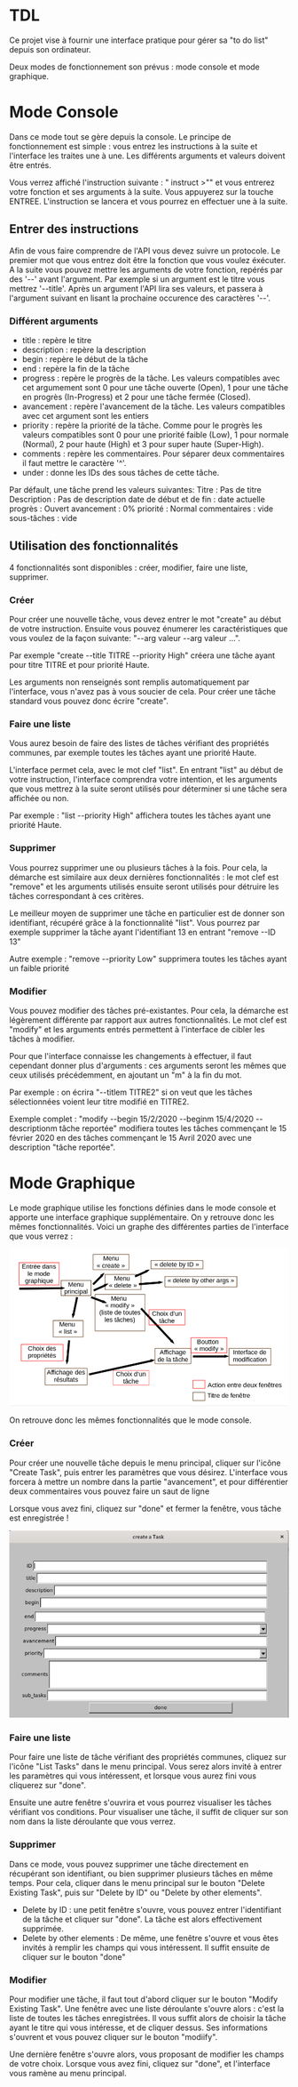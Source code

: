 # TDL

Ce projet vise à fournir une interface pratique pour gérer sa "to do list" depuis son ordinateur.

Deux modes de fonctionnement son prévus : mode console et mode graphique.

# Mode Console 

Dans ce mode tout se gère depuis la console. Le principe de fonctionnement est simple : vous entrez les instructions à la suite et l'interface les traites une à une. Les différents arguments et valeurs doivent être entrés.

Vous verrez affiché l'instruction suivante : " instruct >"" et vous entrerez votre fonction et ses arguments à la suite. Vous appuyerez sur la touche ENTREE. L'instruction se lancera et vous pourrez en effectuer une à la suite. 

## Entrer des instructions

Afin de vous faire comprendre de l'API vous devez suivre un protocole. Le premier mot que vous entrez doit être la fonction que vous voulez éxécuter. A la suite vous pouvez mettre les arguments de votre fonction, repérés par des '--' avant l'argument. Par exemple si un argument est le titre vous mettrez '--title'. Après un argument l'API lira ses valeurs, et passera à l'argument suivant en lisant la prochaine occurence des caractères '--'. 

### Différent arguments

- title : repère le titre
- description : repère la description
- begin : repère le début de la tâche
- end : repère la fin de la tâche
- progress : repère le progrès de la tâche. Les valeurs compatibles avec cet argumement sont 0 pour une tâche ouverte (Open), 1 pour une tâche en progrès (In-Progress) et 2 pour une tâche fermée (Closed).
- avancement : repère l'avancement de la tâche. Les valeurs compatibles avec cet argument sont les entiers
- priority : repère la priorité de la tâche. Comme pour le progrès les valeurs compatibles sont 0 pour une priorité faible (Low), 1 pour normale (Normal), 2 pour haute (High) et 3 pour super haute (Super-High).
- comments : repère les commentaires. Pour séparer deux commentaires il faut mettre le caractère '^'.
- under : donne les IDs des sous tâches de cette tâche.

Par défault, une tâche prend les valeurs suivantes: 
Titre : Pas de titre
Description : Pas de description
date de début et de fin : date actuelle
progrès : Ouvert
avancement : 0%
priorité : Normal
commentaires : vide
sous-tâches : vide

## Utilisation des fonctionnalités

4 fonctionnalités sont disponibles : créer, modifier, faire une liste, supprimer.

### Créer

Pour créer une nouvelle tâche, vous devez entrer le mot "create" au début de votre instruction.
Ensuite vous pouvez énumerer les caractéristiques que vous voulez de la façon suivante:
 "--arg valeur --arg valeur ...". 
 
 Par exemple "create --title TITRE --priority High" créera une tâche ayant pour titre TITRE et pour priorité Haute.
 
 Les arguments non renseignés sont remplis automatiquement par l'interface, vous n'avez pas à vous soucier de cela.
Pour créer une tâche standard vous pouvez donc écrire "create".

### Faire une liste

Vous aurez besoin de faire des listes de tâches vérifiant des propriétés communes, par exemple toutes les tâches ayant une priorité Haute.

L'interface permet cela, avec le mot clef "list". En entrant "list" au début de votre instruction, l'interface comprendra votre intention, et les arguments que vous mettrez à la suite seront utilisés pour déterminer si une tâche sera affichée ou non.

Par exemple : "list --priority High" affichera toutes les tâches ayant une priorité Haute.

### Supprimer

Vous pourrez supprimer une ou plusieurs tâches à la fois. Pour cela, la démarche est similaire aux deux dernières fonctionnalités : le mot clef est "remove" et les arguments utilisés ensuite seront utilisés pour détruire les tâches correspondant à ces critères. 

Le meilleur moyen de supprimer une tâche en particulier est de donner son identifiant, récupéré grâce à la fonctionnalité "list". Vous pourrez par exemple supprimer la tâche ayant l'identifiant 13 en entrant "remove --ID 13"

Autre exemple : "remove --priority Low" supprimera toutes les tâches ayant un faible priorité

### Modifier

Vous pouvez modifier des tâches pré-existantes. Pour cela, la démarche est légèrement différente par rapport aux autres fonctionnalités. Le mot clef est "modify" et les arguments entrés permettent à l'interface de cibler les tâches à modifier.

Pour que l'interface connaisse les changements à effectuer, il faut cependant donner plus d'arguments : ces arguments seront les mêmes que ceux utilisés précédemment, en ajoutant un "m" à la fin du mot.

Par exemple : on écrira "--titlem TITRE2" si on veut que les tâches sélectionnées voient leur titre modifié en TITRE2.

Exemple complet : "modify --begin 15/2/2020 --beginm 15/4/2020 --descriptionm tâche reportée" modifiera toutes les tâches commençant le 15 février 2020 en des tâches commençant le 15 Avril 2020 avec une description "tâche reportée".

# Mode Graphique

Le mode graphique utilise les fonctions définies dans le mode console et apporte une interface graphique supplémentaire. On y retrouve donc les mêmes fonctionnalités. Voici un graphe des différentes parties de l'interface que vous verrez :

![schema](schema.png)

On retrouve donc les mêmes fonctionnalités que le mode console. 

### Créer

Pour créer une nouvelle tâche depuis le menu principal, cliquer sur l'icône "Create Task", puis entrer les paramètres que vous désirez. L'interface vous forcera à mettre un nombre dans la partie "avancement", et pour différentier deux commentaires vous pouvez faire un saut de ligne

Lorsque vous avez fini, cliquez sur "done" et fermer la fenêtre, vous tâche est enregistrée !

![create](create_graphic.png)

### Faire une liste

Pour faire une liste de tâche vérifiant des propriétés communes, cliquez sur l'icône "List Tasks" dans le menu principal. Vous serez alors invité à entrer les paramètres qui vous intéressent, et lorsque vous aurez fini vous cliquerez sur "done".

Ensuite une autre fenêtre s'ouvrira et vous pourrez visualiser les tâches vérifiant vos conditions. Pour visualiser une tâche, il suffit de cliquer sur son nom dans la liste déroulante que vous verrez.

### Supprimer

Dans ce mode, vous pouvez supprimer une tâche directement en récupérant son identifiant, ou bien supprimer plusieurs tâches en même temps. Pour cela, cliquer dans le menu principal sur le bouton "Delete Existing Task", puis sur "Delete by ID" ou "Delete by other elements".

- Delete by ID : une petit fenêtre s'ouvre, vous pouvez entrer l'identifiant de la tâche et cliquer sur "done". La tâche est alors effectivement supprimée. 
- Delete by other elements : De même, une fenêtre s'ouvre et vous êtes invités à remplir les champs qui vous intéressent. Il suffit ensuite de cliquer sur le bouton "done"

### Modifier

Pour modifier une tâche, il faut tout d'abord cliquer sur le bouton "Modify Existing Task". Une fenêtre avec une liste déroulante s'ouvre alors : c'est la liste de toutes les tâches enregistrées. Il vous suffit alors de choisir la tâche ayant le titre qui vous intéresse, et de cliquer dessus. Ses informations s'ouvrent et vous pouvez cliquer sur le bouton "modiify".

Une dernière fenêtre s'ouvre alors, vous proposant de modifier les champs de votre choix. Lorsque vous avez fini, cliquez sur "done", et l'interface vous ramène au menu principal.
